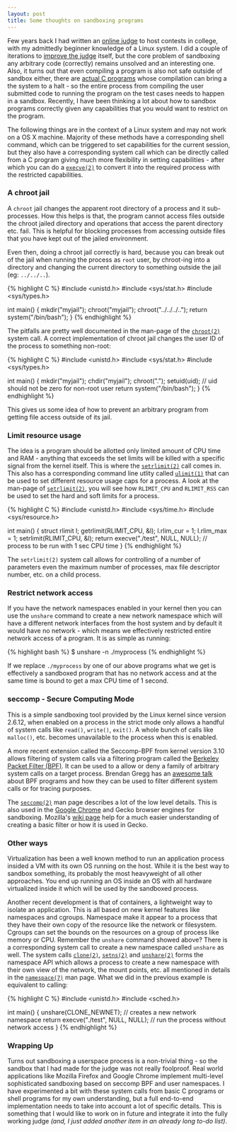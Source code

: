 ```yaml
---
layout: post
title: Some thoughts on sandboxing programs
---
```


Few years back I had written an [online judge](https://github.com/sankha93/codejudge) to host contests in college, with my admittedly beginner knowledge of a Linux system. I did a couple of iterations to [improve the judge](https://github.com/sankha93/judgev2) itself, but the core problem of sandboxing any arbitrary code (correctly) remains unsolved and an interesting one. Also, it turns out that even compiling a program is also not safe outside of sandbox either, there are [actual C programs](http://security.stackexchange.com/questions/138881/is-it-dangerous-to-compile-arbitrary-c) whose compilation can bring a the system to a halt - so the entire process from compiling the user submitted code to running the program on the test cases needs to happen in a sandbox. Recently, I have been thinking a lot about how to sandbox programs correctly given any capabilities that you would want to restrict on the program.

The following things are in the context of a Linux system and may not work on a OS X machine. Majority of these methods have a corresponding shell command, which can be triggered to set capabilities for the current session, but they also have a corresponding system call which can be directly called from a C program giving much more flexibility in setting capabilities - after which you can do a [`execve(2)`](https://linux.die.net/man/2/execve) to convert it into the required process with the restricted capabilities.

### A chroot jail

A `chroot` jail changes the apparent root directory of a process and it sub-processes. How this helps is that, the program cannot access files outside the chroot jailed directory and operations that access the parent directory etc. fail. This is helpful for blocking processes from accessing outside files that you have kept out of the jailed environment.

Even then, doing a chroot jail correctly is hard, because you can break out of the jail when running the process as `root` user, by chroot-ing into a directory and changing the current directory to something outside the jail (eg: `../../..`).

{% highlight C %}
#include <unistd.h>
#include <sys/stat.h>
#include <sys/types.h>

int main() {
    mkdir("myjail");
    chroot("myjail");
    chroot("../../../..");
    return system("/bin/bash");
}
{% endhighlight %}

The pitfalls are pretty well documented in the man-page of the [`chroot(2)`](https://linux.die.net/man/2/chroot) system call. A correct implementation of chroot jail changes the user ID of the process to something non-root:

{% highlight C %}
#include <unistd.h>
#include <sys/stat.h>
#include <sys/types.h>

int main() {
    mkdir("myjail");
    chdir("myjail");
    chroot(".");
    setuid(uid); // uid should not be zero for non-root user
    return system("/bin/bash");
}
{% endhighlight %}

This gives us some idea of how to prevent an arbitrary program from getting file access outside of its jail.

### Limit resource usage

The idea is a program should be allotted only limited amount of CPU time and RAM - anything that exceeds the set limits will be killed with a specific signal from the kernel itself. This is where the [`setrlimit(2)`](https://linux.die.net/man/2/setrlimit) call comes in. This also has a corresponding command line utlity called [`ulimit(1)`](https://linux.die.net/man/1/ulimit) that can be used to set different resource usage caps for a process. A look at the man-page of [`setrlimit(2)`](https://linux.die.net/man/2/setrlimit), you will see how `RLIMIT_CPU` and `RLIMIT_RSS` can be used to set the hard and soft limits for a process.

{% highlight C %}
#include <unistd.h>
#include <sys/time.h>
#include <sys/resource.h>

int main() {
    struct rlimit l;
    getrlimit(RLIMIT_CPU, &l);
    l.rlim_cur = 1;
    l.rlim_max = 1;
    setrlimit(RLIMIT_CPU, &l);
    return execve("./test", NULL, NULL); // process to be run with 1 sec CPU time
}
{% endhighlight %}

The `setrlimit(2)` system call allows for controlling of a number of parameters even the maximum number of processes, max file descriptor number, etc. on a child process.

### Restrict network access

If you have the network namespaces enabled in your kernel then you can use the `unshare` command to create a new network namespace which will have a different network interfaces from the host system and by default it would have no network - which means we effectively restricted entire network access of a program. It is as simple as running:

{% highlight bash %}
$ unshare -n ./myprocess
{% endhighlight %}

If we replace `./myprocess` by one of our above programs what we get is effectively a sandboxed program that has no network access and at the same time is bound to get a max CPU time of 1 second.

### seccomp - Secure Computing Mode

This is a simple sandboxing tool provided by the Linux kernel since version 2.6.12, when enabled on a process in the strict mode only allows a handful of system calls like `read()`, `write()`, `exit()`. A whole bunch of calls like `malloc()`, etc. becomes unavailable to the process when this is enabled.

A more recent extension called the Seccomp-BPF from kernel version 3.10 allows filtering of system calls via a filtering program called the [Berkeley Packet Filter (BPF)](https://en.wikipedia.org/wiki/Berkeley_Packet_Filter). It can be used to a allow or deny a family of arbitrary system calls on a target process. Brendan Gregg has an [awesome talk](http://www.brendangregg.com/blog/2016-03-05/linux-bpf-superpowers.html) about BPF programs and how they can be used to filter different system calls or for tracing purposes.

The [`seccomp(2)`](http://man7.org/linux/man-pages/man2/seccomp.2.html) man page describes a lot of the low level details. This is also used in the [Google Chrome](https://chromium.googlesource.com/chromium/src/+/master/docs/linux_sandboxing.md) and Gecko browser engines for sandboxing. Mozilla's [wiki page](https://wiki.mozilla.org/Security/Sandbox/Seccomp) help for a much easier understanding of creating a basic filter or how it is used in Gecko.

### Other ways

Virtualization has been a well known method to run an application process insided a VM with its own OS running on the host. While it is the best way to sandbox something, its probably the most heavyweight of all other approaches. You end up running an OS inside an OS with all hardware virtualized inside it which will be used by the sandboxed process.

Another recent development is that of containers, a lightweight way to isolate an application. This is all based on new kernel features like namespaces and cgroups. Namespace make it appear to a process that they have their own copy of the resource like the network or filesystem. Cgroups can set the bounds on the resources on a group of process like memory or CPU. Remember the `unshare` command showed above? There is a corresponding system call to create a new namespace called `unshare` as well. The system calls [`clone(2)`](http://man7.org/linux/man-pages/man2/clone.2.html), [`setns(2)`](http://man7.org/linux/man-pages/man2/setns.2.html) and [`unshare(2)`](http://man7.org/linux/man-pages/man2/unshare.2.html) forms the namespace API which allows a process to create a new namespace with their own view of the network, the mount points, etc. all mentioned in details in the [`namespace(7)`](http://man7.org/linux/man-pages/man7/namespaces.7.html) man page. What we did in the previous example is equivalent to calling:

{% highlight C %}
#include <unistd.h>
#include <sched.h>

int main() {
    unshare(CLONE_NEWNET); // creates a new network namespace
    return execve("./test", NULL, NULL); // run the process without network access
}
{% endhighlight %}

### Wrapping Up

Turns out sandboxing a userspace process is a non-trivial thing - so the sandbox that I had made for the judge was not really foolproof. Real world applications like Mozilla Firefox and Google Chrome implement multi-level sophisticated sandboxing based on seccomp BPF and user namespaces. I have experimented a bit with these system calls from basic C programs or shell programs for my own understanding, but a full end-to-end implementation needs to take into account a lot of specific details. This is something that I would like to work on in future and integrate it into the fully working judge _(and, I just added another item in an already long to-do list)_.

